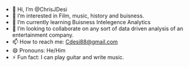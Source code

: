 - 👋 Hi, I’m @ChrisJDesi
- 👀 I’m interested in Film, music, history and buisness. 
- 🌱 I’m currently learning Buisness Intelegence Analytics 
- 💞️ I’m looking to collaborate on any sort of data driven analysis of an entertainment company. 
- 📫 How to reach me: Cdesi88@gmail.com
- 😄 Pronouns: He/Him
- ⚡ Fun fact: I can play guitar and write music.
